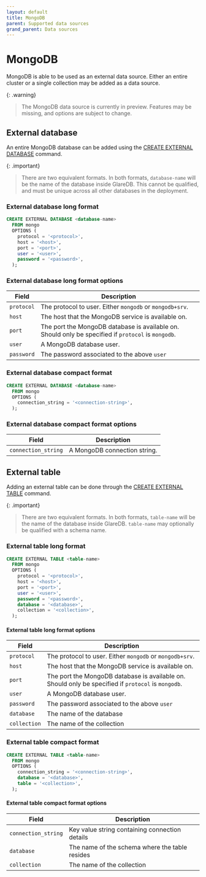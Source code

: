 ```yaml
---
layout: default
title: MongoDB
parent: Supported data sources
grand_parent: Data sources
---
```


# MongoDB

MongoDB is able to be used as an external data source. Either an entire cluster
or a single collection may be added as a data source.

{: .warning}

> The MongoDB data source is currently in preview. Features may be missing, and
> options are subject to change.

## External database

An entire MongoDB database can be added using the [CREATE EXTERNAL DATABASE]
command.

{: .important}

> There are two equivalent formats. In both formats, `database-name` will be the
> name of the database inside GlareDB. This cannot be qualified, and must be
> unique across all other databases in the deployment.

### External database long format

```sql
CREATE EXTERNAL DATABASE <database-name>
  FROM mongo
  OPTIONS (
    protocol = '<protocol>',
    host = '<host>',
    port = '<port>',
    user = '<user>',
    password = '<password>',
  );
```

### External database long format options

| Field      | Description                                                                                         |
| ---------- | --------------------------------------------------------------------------------------------------- |
| `protocol` | The protocol to user. Either `mongodb` or `mongodb+srv`.                                            |
| `host`     | The host that the MongoDB service is available on.                                                  |
| `port`     | The port the MongoDB database is available on. Should only be specified if `protocol` is `mongodb`. |
| `user`     | A MongoDB database user.                                                                            |
| `password` | The password associated to the above `user`                                                         |

### External database compact format

```sql
CREATE EXTERNAL DATABASE <database-name>
  FROM mongo
  OPTIONS (
    connection_string = '<connection-string>',
  );
```

### External database compact format options

| Field               | Description                  |
| ------------------- | ---------------------------- |
| `connection_string` | A MongoDB connection string. |

## External table

Adding an external table can be done through the [CREATE EXTERNAL TABLE]
command.

{: .important}

> There are two equivalent formats. In both formats, `table-name` will be the
> name of the database inside GlareDB. `table-name` may optionally be qualified
> with a schema name.

### External table long format

```sql
CREATE EXTERNAL TABLE <table-name>
  FROM mongo
  OPTIONS (
    protocol = '<protocol>',
    host = '<host>',
    port = '<port>',
    user = '<user>',
    password = '<password>',
    database = '<database>',
    collection = '<collection>',
  );
```

#### External table long format options

| Field        | Description                                                                                         |
| ------------ | --------------------------------------------------------------------------------------------------- |
| `protocol`   | The protocol to user. Either `mongodb` or `mongodb+srv`.                                            |
| `host`       | The host that the MongoDB service is available on.                                                  |
| `port`       | The port the MongoDB database is available on. Should only be specified if `protocol` is `mongodb`. |
| `user`       | A MongoDB database user.                                                                            |
| `password`   | The password associated to the above `user`                                                         |
| `database`   | The name of the database                                                                            |
| `collection` | The name of the collection                                                                          |

### External table compact format

```sql
CREATE EXTERNAL TABLE <table-name>
  FROM mongo
  OPTIONS (
    connection_string = '<connection-string>',
    database = '<database>',
    table = '<collection>',
  );
```

#### External table compact format options

| Field               | Description                                    |
| ------------------- | ---------------------------------------------- |
| `connection_string` | Key value string containing connection details |
| `database`          | The name of the schema where the table resides |
| `collection`        | The name of the collection                     |

<!-- markdownlint-disable line-length -->

[CREATE EXTERNAL TABLE]: /docs/sql-reference/sql-commands/create-external-table
[CREATE EXTERNAL DATABASE]: /docs/sql-reference/sql-commands/create-external-database

<!-- markdownlint-enable line-length -->
